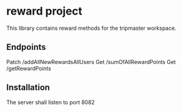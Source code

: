 # reward project
This library contains reward methods for the tripmaster workspace.

## Endpoints
Patch /addAllNewRewardsAllUsers
Get /sumOfAllRewardPoints
Get /getRewardPoints

## Installation
The server shall listen to port 8082
